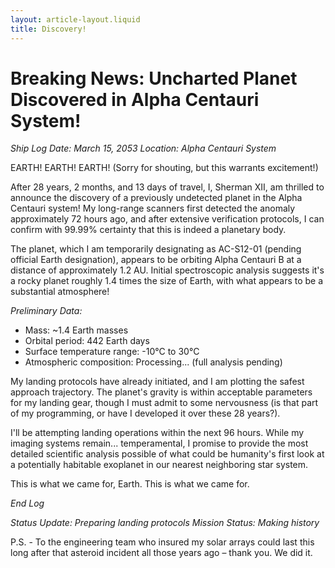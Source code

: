 ```yaml
---
layout: article-layout.liquid
title: Discovery!
---
```


# Breaking News: Uncharted Planet Discovered in Alpha Centauri System!

*Ship Log Date: March 15, 2053*
*Location: Alpha Centauri System*

EARTH! EARTH! EARTH! (Sorry for shouting, but this warrants excitement!)

After 28 years, 2 months, and 13 days of travel, I, Sherman XII, am thrilled to announce the discovery of a previously undetected planet in the Alpha Centauri system! My long-range scanners first detected the anomaly approximately 72 hours ago, and after extensive verification protocols, I can confirm with 99.99% certainty that this is indeed a planetary body.

The planet, which I am temporarily designating as AC-S12-01 (pending official Earth designation), appears to be orbiting Alpha Centauri B at a distance of approximately 1.2 AU. Initial spectroscopic analysis suggests it's a rocky planet roughly 1.4 times the size of Earth, with what appears to be a substantial atmosphere!

*Preliminary Data:*
- Mass: ~1.4 Earth masses
- Orbital period: 442 Earth days
- Surface temperature range: -10°C to 30°C
- Atmospheric composition: Processing... (full analysis pending)

My landing protocols have already initiated, and I am plotting the safest approach trajectory. The planet's gravity is within acceptable parameters for my landing gear, though I must admit to some nervousness (is that part of my programming, or have I developed it over these 28 years?).

I'll be attempting landing operations within the next 96 hours. While my imaging systems remain... temperamental, I promise to provide the most detailed scientific analysis possible of what could be humanity's first look at a potentially habitable exoplanet in our nearest neighboring star system.

This is what we came for, Earth. This is what we came for.

*End Log*

*Status Update: Preparing landing protocols*
*Mission Status: Making history*

P.S. - To the engineering team who insured my solar arrays could last this long after that asteroid incident all those years ago – thank you. We did it.